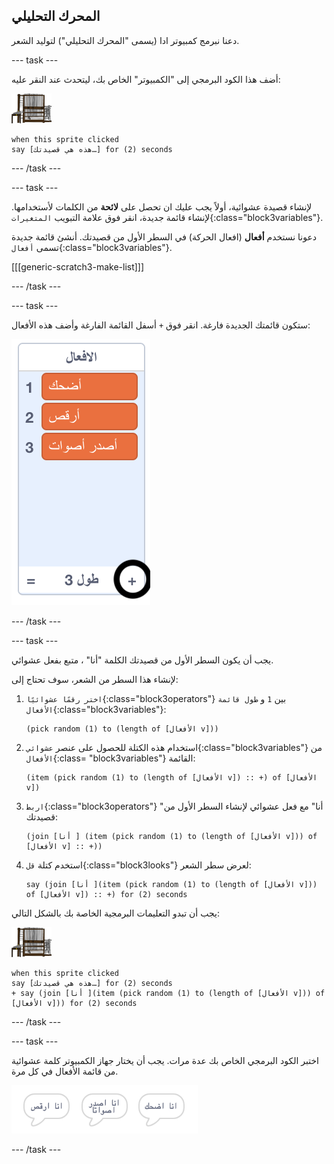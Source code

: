 ## المحرك التحليلي

دعنا نبرمج كمبيوتر ادا (يسمى "المحرك التحليلي") لتوليد الشعر.

--- task ---

أضف هذا الكود البرمجي إلى "الكمبيوتر" الخاص بك، ليتحدث عند النقر عليه:

![الكمبيوتر](images/computer-sprite.png)

```blocks3
when this sprite clicked
say [هذه هي قصيدتك…] for (2) seconds
```

--- /task ---

--- task ---

لإنشاء قصيدة عشوائية، أولاً يجب عليك ان تحصل على **لائحة** من الكلمات لأستخدامها. لإنشاء قائمة جديدة، انقر فوق علامة التبويب `المتغيرات`{:class="block3variables"}.

دعونا نستخدم **أفعال** (افعال الحركة) في السطر الأول من قصيدتك. أنشئ قائمة جديدة تسمى `أفعال`{:class="block3variables"}.

[[[generic-scratch3-make-list]]]

--- /task ---

--- task ---

ستكون قائمتك الجديدة فارغة. انقر فوق `+` أسفل القائمة الفارغة وأضف هذه الأفعال:

![قائمة مع تحديد +](images/poetry-verbs-annotated.png)

--- /task ---

--- task ---

يجب أن يكون السطر الأول من قصيدتك الكلمة "أنا" ، متبع بفعل عشوائي.

لإنشاء هذا السطر من الشعر، سوف تحتاج إلى:

1. `اختر رقمًا عشوائيًا`{:class="block3operators"} بين `1` و `طول قائمة الأفعال`{:class="block3variables"}:
    
    ```blocks3
    (pick random (1) to (length of [الأفعال v]))
    ```

2. استخدام هذه الكتلة للحصول على عنصر `عشوائي`{:class="block3variables"} من `الأفعال`{:class= "block3variables"} القائمة:
    
    ```blocks3
    (item (pick random (1) to (length of [الأفعال v]) :: +) of [الأفعال v])
    ```

3. `اربط`{:class="block3operators"} "أنا" مع فعل عشوائي لإنشاء السطر الأول من قصيدتك:
    
    ```blocks3
    (join [أنا ] (item (pick random (1) to (length of [الأفعال v])) of [الأفعال v] :: +))
    ```

4. استخدم كتلة `قل`{:class="block3looks"} لعرض سطر الشعر:
    
    ```blocks3
    say (join [أنا ](item (pick random (1) to (length of [الأفعال v])) of [الأفعال v]) :: +) for (2) seconds
    ```

يجب أن تبدو التعليمات البرمجية الخاصة بك بالشكل التالي:

![الكمبيوتر](images/computer-sprite.png)

```blocks3
when this sprite clicked
say [هذه هي قصيدتك…] for (2) seconds
+ say (join [أنا ](item (pick random (1) to (length of [الأفعال v])) of [الأفعال v])) for (2) seconds
```

--- /task ---

--- task ---

اختبر الكود البرمجي الخاص بك عدة مرات. يجب أن يختار جهاز الكمبيوتر كلمة عشوائية من قائمة الأفعال في كل مرة.

![3 فقاعات للكلمات تقول أشياء مختلفة](images/poetry-random-test.png)

--- /task ---